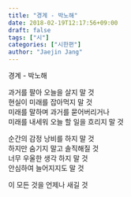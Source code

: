 ```yaml
---
title: "경계 - 박노해"
date: 2018-02-19T12:17:56+09:00
draft: false
tags: ["시"]
categories: ["시한편"]
author: "Jaejin Jang"
---
```


경계  - 박노해

과거를 팔아 오늘을 살지 말 것  
현실이 미래를 잡아먹지 말 것  
미래를 말하며 과거를 묻어버리거나  
미래를 내세워 오늘 할 일을 흐리지 말 것

순간의 감정 낭비를 하지 말 것  
하지만 숨기지 말고 솔직해질 것  
너무 우울한 생각 하지 말 것  
안심하여 늘어지지도 말 것

이 모든 것을 언제나 새길 것
